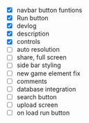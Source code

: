 - [x] navbar button funtions
- [x] Run button
- [x] devlog
- [x] description
- [x] controls
- [ ] auto resolution
- [ ] share, full screen
- [ ] side bar styling
- [ ] new game element fix
- [ ] comments
- [ ] database integration
- [ ] search button
- [ ] upload screen
- [ ] on load run button